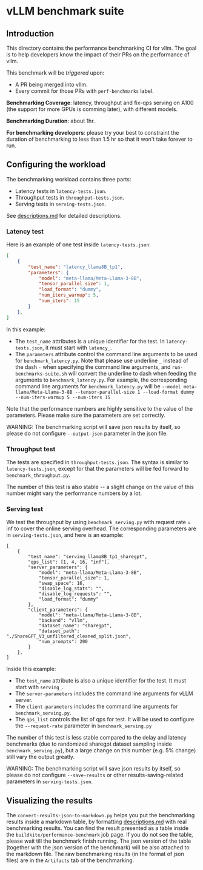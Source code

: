 # vLLM benchmark suite


## Introduction

This directory contains the performance benchmarking CI for vllm.
The goal is to help developers know the impact of their PRs on the performance of vllm.

This benchmark will be *triggered* upon:
- A PR being merged into vllm.
- Every commit for those PRs with `perf-benchmarks` label.

**Benchmarking Coverage**: latency, throughput and fix-qps serving on A100 (the support for more GPUs is comming later), with different models.

**Benchmarking Duration**: about 1hr.

**For benchmarking developers**: please try your best to constraint the duration of benchmarking to less than 1.5 hr so that it won't take forever to run.


## Configuring the workload

The benchmarking workload contains three parts:
- Latency tests in `latency-tests.json`.
- Throughput tests in `throughput-tests.json`.
- Serving tests in `serving-tests.json`.

See [descriptions.md](tests/descriptions.md) for detailed descriptions. 

### Latency test

Here is an example of one test inside `latency-tests.json`:

```json
[
    {
        "test_name": "latency_llama8B_tp1",
        "parameters": {
            "model": "meta-llama/Meta-Llama-3-8B",
            "tensor_parallel_size": 1,
            "load_format": "dummy",
            "num_iters_warmup": 5,
            "num_iters": 15
        }
    },
]
```

In this example:
-  The `test_name` attributes is a unique identifier for the test. In `latency-tests.json`, it must start with `latency_`.
-  The `parameters` attribute control the command line arguments to be used for `benchmark_latency.py`. Note that please use underline `_` instead of the dash `-` when specifying the command line arguments, and `run-benchmarks-suite.sh` will convert the underline to dash when feeding the arguments to `benchmark_latency.py`. For example, the corresponding command line arguments for `benchmark_latency.py` will be `--model meta-llama/Meta-Llama-3-8B --tensor-parallel-size 1 --load-format dummy --num-iters-warmup 5 --num-iters 15`

Note that the performance numbers are highly sensitive to the value of the parameters. Please make sure the parameters are set correctly.

WARNING: The benchmarking script will save json results by itself, so please do not configure `--output-json` parameter in the json file.


### Throughput test
The tests are specified in `throughput-tests.json`. The syntax is similar to `latency-tests.json`, except for that the parameters will be fed forward to `benchmark_throughput.py`.

The number of this test is also stable -- a slight change on the value of this number might vary the performance numbers by a lot.

### Serving test
We test the throughput by using `benchmark_serving.py` with request rate = inf to cover the online serving overhead. The corresponding parameters are in `serving-tests.json`, and here is an example:

```
[
    {
        "test_name": "serving_llama8B_tp1_sharegpt",
        "qps_list": [1, 4, 16, "inf"],
        "server_parameters": {
            "model": "meta-llama/Meta-Llama-3-8B",
            "tensor_parallel_size": 1,
            "swap_space": 16,
            "disable_log_stats": "",
            "disable_log_requests": "",
            "load_format": "dummy"
        },
        "client_parameters": {
            "model": "meta-llama/Meta-Llama-3-8B",
            "backend": "vllm",
            "dataset_name": "sharegpt",
            "dataset_path": "./ShareGPT_V3_unfiltered_cleaned_split.json",
            "num_prompts": 200
        }
    },
]
```

Inside this example:
- The `test_name` attribute is also a unique identifier for the test. It must start with `serving_`.
- The `server-parameters` includes the command line arguments for vLLM server.
- The `client-parameters` includes the command line arguments for `benchmark_serving.py`.
- The `qps_list` controls the list of qps for test. It will be used to configure the `--request-rate` parameter in `benchmark_serving.py`

The number of this test is less stable compared to the delay and latency benchmarks (due to randomized sharegpt dataset sampling inside `benchmark_serving.py`), but a large change on this number (e.g. 5% change) still vary the output greatly.

WARNING: The benchmarking script will save json results by itself, so please do not configure `--save-results` or other results-saving-related parameters in `serving-tests.json`.

## Visualizing the results
The `convert-results-json-to-markdown.py` helps you put the benchmarking results inside a markdown table, by formatting [descriptions.md](tests/descriptions.md) with real benchmarking results.
You can find the result presented as a table inside the `buildkite/performance-benchmark` job page.
If you do not see the table, please wait till the benchmark finish running.
The json version of the table (together with the json version of the benchmark) will be also attached to the markdown file.
The raw benchmarking results (in the format of json files) are in the `Artifacts` tab of the benchmarking.
